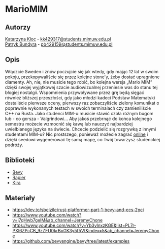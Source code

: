 # MarioMIM

## Autorzy
[Katarzyna Kloc](https://github.com/KatKlo) - kk429317@students.mimuw.edu.pl\
[Patryk Bundyra](https://github.com/PBundyra) - pb429159@students.mimuw.edu.pl

## Opis
Włączcie Sweden i znów poczujcie się jak wtedy,
gdy mając 12 lat w swoim pokoju, przekopywaliście się przez kolejne stone'y,
żeby dostać upragnione diamenty.
Ah, nie, nie musicie tego robić,
bo kolejna wersja „Mario MIM” dzięki swojej wyjątkowej szacie audiowizualnej
przeniesie was do stanu tej błogiej nostalgii.
Wspomnienia przywoływane przez grę będą sięgać również bliższej przeszłości,
gdy jako młodzi kadeci Podstaw Matematyki dostaliście pierwsze oceny,
pierwszy raz zobaczyliście zielony komunikat o poprawnie wykonanych testach w swoich terminalach
czy zamieniliście C++ na Rusta.
Jako studenci MIM-u musicie stawić czoła różnym bugom lub - co gorsza - Valgrindowi…
Aby jakoś przebrnąć do końca kolejnego semestru możecie wzmocnić się kawą lub
nauczyć najbardziej uwielbianego języka na świecie.
Chcecie podzielić się rozgrywką z innymi studentami MIM-u?
Nic prostszego, ponieważ możecie zagrać [online](https://pbundyra.github.io/wasm-deploy/)
i dzięki seedowi wygenerować tę samą mapę, co Twój towarzysz studenckiej podróży.

## Biblioteki
- [Bevy](https://bevyengine.org)
- [Rapier](https://rapier.rs)
- [Kira](https://github.com/tesselode/kira)

## Materiały
- https://dev.to/sbelzile/rust-platformer-part-1-bevy-and-ecs-2pci
- https://www.youtube.com/watch?v=j7qHwb7geIM&ab_channel=JeremyChone
- https://www.youtube.com/watch?v=Yb3vInxzKGE&list=PL7r-PXl6ZPcCB_9zZFU0krBoGK3y5f5Vt&index=5&ab_channel=JeremyChone
- https://github.com/bevyengine/bevy/tree/latest/examples